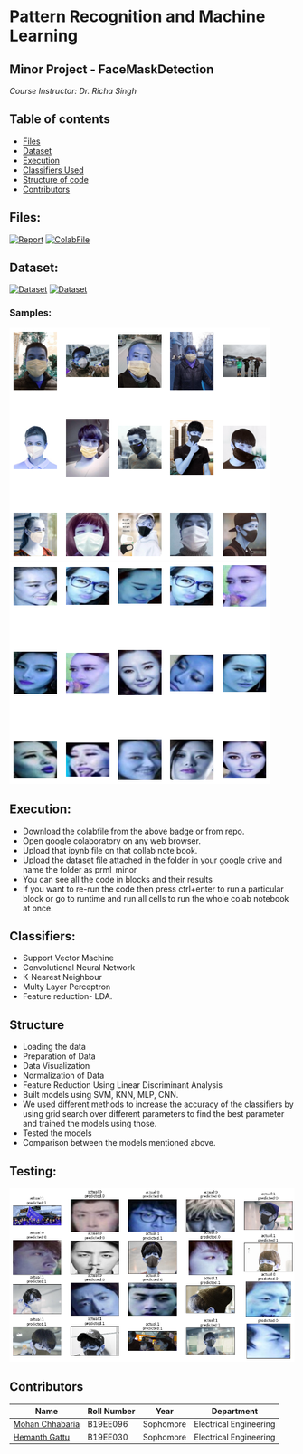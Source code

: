 # Pattern Recognition and Machine Learning 
##  Minor Project -  FaceMaskDetection

_Course Instructor: Dr. Richa Singh_

## Table of contents
* [Files](#Files)
* [Dataset](#Dataset)
* [Execution](#Execution)
* [Classifiers Used](#Classifiers)
* [Structure of code](#Structure)
* [Contributors](#Contributors)


## Files:
[![Report](https://img.shields.io/badge/Report-Pdf-blue)](https://github.com/Hemanth-Gattu/FaceMaskDetection/blob/main/face%20mask%20detection%20report.pdf)
[![ColabFile](https://img.shields.io/badge/ColabFile-.ipynb-orange)](https://github.com/Hemanth-Gattu/FaceMaskDetection/blob/main/PRML_Minor_Project.ipynb)

## Dataset:

[![Dataset](https://img.shields.io/badge/Real_World_Masked_Face_Dataset-.zip-yellowgreen)](https://drive.google.com/file/d/19x7iw9FP4Se8_nSrH76I9MqmE1oKbQju/view)
[![Dataset](https://img.shields.io/badge/Selfbuilt_Masked_Face_Recognition_Dataset-.zip-yellowgreen)](https://drive.google.com/file/d/1EG_A3kRwaPn15AFUGmEaQXatKZNXrWxH/view)

### Samples:

![Masked](https://github.com/Hemanth-Gattu/FaceMaskDetection/blob/main/Masked%20Examples.png)![No Mask](https://github.com/Hemanth-Gattu/FaceMaskDetection/blob/main/No%20mask%20examples.png)


## Execution:

* Download the colabfile from the above badge or from repo.
* Open google colaboratory on any web browser.
* Upload that ipynb file on that collab note book.
* Upload the dataset file attached in the folder in your google drive and name the folder as prml_minor
* You can see all the code in blocks and their results
* If you want to re-run the code then press ctrl+enter to run a particular block or go to runtime and run all cells to run the whole colab notebook at once.

## Classifiers: 
* Support Vector Machine
* Convolutional Neural Network
* K-Nearest Neighbour
* Multy Layer Perceptron
* Feature reduction- LDA.

## Structure
* Loading the data
* Preparation of Data
* Data Visualization
* Normalization of Data
* Feature Reduction Using Linear Discriminant Analysis
* Built models using SVM, KNN, MLP, CNN.
* We used different methods to increase the accuracy of the classifiers by using grid search over different parameters to find the best parameter and trained the models using those.
* Tested the models
* Comparison between the models mentioned above.

## Testing:
![No Mask](https://github.com/Hemanth-Gattu/FaceMaskDetection/blob/main/predictions.png)



## Contributors

| Name                                            | Roll Number | Year      | Department             |
| ----------------------------------------------- | ----------- | --------- | ---------------------- |
| [Mohan Chhabaria](https://github.com/MohanChhabaria) | B19EE096   | Sophomore | Electrical Engineering |
| [Hemanth Gattu](https://github.com/Hemanth-Gattu)    | B19EE030    | Sophomore | Electrical Engineering |


